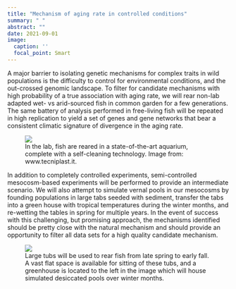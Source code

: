 ```yaml
---
title: "Mechanism of aging rate in controlled conditions"
summary: " "
abstract: ""
date: 2021-09-01
image: 
  caption: ''
  focal_point: Smart
---
```


A major barrier to isolating genetic mechanisms for complex traits in wild populations is the difficulty to control for environmental conditions, and the out-crossed genomic landscape. To filter for candidate mechanisms with high probability of a true association with aging rate, we will rear non-lab adapted wet- vs arid-sourced fish in common garden for a few generations. The same battery of analysis performed in free-living fish will be repeated in high replication to yield a set of genes and gene networks that bear a consistent climatic signature of divergence in the aging rate. 

<figure>
<img src="/media/aquarium.png" >
<figcaption>In the lab, fish are reared in a state-of-the-art aquarium, complete with a self-cleaning technology. Image from: www.tecniplast.it.</figcaption>
</figure>


In addition to completely controlled experiments, semi-controlled mesocosm-based experiments will be performed to provide an intermediate scenario. We will also attempt to simulate vernal pools in our mesocosms by founding populations in large tabs seeded with sediment, transfer the tabs into a green house with tropical temperatures during the winter months, and re-wetting the tables in spring for multiple years. In the event of success with this challenging, but promising approach, the mechanisms identified should be pretty close with the natural mechanism and should provide an opportunity to filter all data sets for a high quality candidate mechanism.



<figure>
<img src="/media/mesocosm_tubs.png" >
<figcaption>Large tubs will be used to rear fish from late spring to early fall. A vast flat space is available for sitting of these tubs, and a greenhouse is located to the left in the image which will house simulated desiccated pools over winter months.</figcaption>
</figure>

